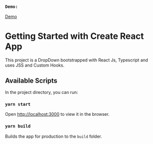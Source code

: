 ### `Demo:`


[Demo](https://dropdown-jss.netlify.app/)

# Getting Started with Create React App

This project is a DropDown bootstrapped with React Js, Typescript and uses JSS and Custom Hooks.

## Available Scripts

In the project directory, you can run:

### `yarn start`

Open [http://localhost:3000](http://localhost:3000) to view it in the browser.


### `yarn build`

Builds the app for production to the `build` folder.